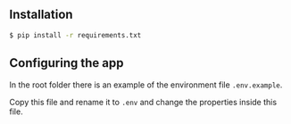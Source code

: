 ## Installation

```bash
$ pip install -r requirements.txt
```

## Configuring the app

In the root folder there is an example of the environment file `.env.example`.

Copy this file and rename it to `.env` and change the properties inside this file.
